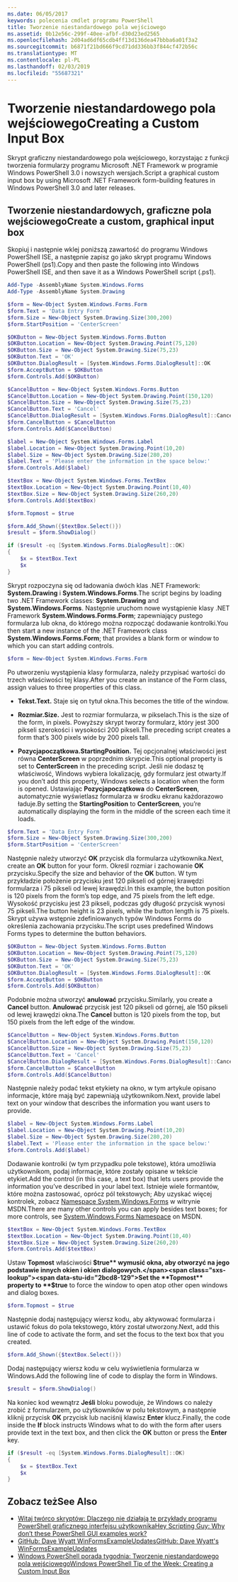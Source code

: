```yaml
---
ms.date: 06/05/2017
keywords: polecenia cmdlet programu PowerShell
title: Tworzenie niestandardowego pola wejściowego
ms.assetid: 0b12e56c-299f-40ee-afbf-d30d23ed2565
ms.openlocfilehash: 2d04ad6df65cdb4ff13d136dea47bbba6a01f3a2
ms.sourcegitcommit: b6871f21bd666f9cd71dd336bb3f844cf472b56c
ms.translationtype: MT
ms.contentlocale: pl-PL
ms.lasthandoff: 02/03/2019
ms.locfileid: "55687321"
---
```

# <a name="creating-a-custom-input-box"></a><span data-ttu-id="2bcd8-103">Tworzenie niestandardowego pola wejściowego</span><span class="sxs-lookup"><span data-stu-id="2bcd8-103">Creating a Custom Input Box</span></span>

<span data-ttu-id="2bcd8-104">Skrypt graficzny niestandardowego pola wejściowego, korzystając z funkcji tworzenia formularzy programu Microsoft .NET Framework w programie Windows PowerShell 3.0 i nowszych wersjach.</span><span class="sxs-lookup"><span data-stu-id="2bcd8-104">Script a graphical custom input box by using Microsoft .NET Framework form-building features in Windows PowerShell 3.0 and later releases.</span></span>

## <a name="create-a-custom-graphical-input-box"></a><span data-ttu-id="2bcd8-105">Tworzenie niestandardowych, graficzne pola wejściowego</span><span class="sxs-lookup"><span data-stu-id="2bcd8-105">Create a custom, graphical input box</span></span>

<span data-ttu-id="2bcd8-106">Skopiuj i następnie wklej poniższą zawartość do programu Windows PowerShell ISE, a następnie zapisz go jako skrypt programu Windows PowerShell (ps1).</span><span class="sxs-lookup"><span data-stu-id="2bcd8-106">Copy and then paste the following into Windows PowerShell ISE, and then save it as a Windows PowerShell script (.ps1).</span></span>

```powershell
Add-Type -AssemblyName System.Windows.Forms
Add-Type -AssemblyName System.Drawing

$form = New-Object System.Windows.Forms.Form
$form.Text = 'Data Entry Form'
$form.Size = New-Object System.Drawing.Size(300,200)
$form.StartPosition = 'CenterScreen'

$OKButton = New-Object System.Windows.Forms.Button
$OKButton.Location = New-Object System.Drawing.Point(75,120)
$OKButton.Size = New-Object System.Drawing.Size(75,23)
$OKButton.Text = 'OK'
$OKButton.DialogResult = [System.Windows.Forms.DialogResult]::OK
$form.AcceptButton = $OKButton
$form.Controls.Add($OKButton)

$CancelButton = New-Object System.Windows.Forms.Button
$CancelButton.Location = New-Object System.Drawing.Point(150,120)
$CancelButton.Size = New-Object System.Drawing.Size(75,23)
$CancelButton.Text = 'Cancel'
$CancelButton.DialogResult = [System.Windows.Forms.DialogResult]::Cancel
$form.CancelButton = $CancelButton
$form.Controls.Add($CancelButton)

$label = New-Object System.Windows.Forms.Label
$label.Location = New-Object System.Drawing.Point(10,20)
$label.Size = New-Object System.Drawing.Size(280,20)
$label.Text = 'Please enter the information in the space below:'
$form.Controls.Add($label)

$textBox = New-Object System.Windows.Forms.TextBox
$textBox.Location = New-Object System.Drawing.Point(10,40)
$textBox.Size = New-Object System.Drawing.Size(260,20)
$form.Controls.Add($textBox)

$form.Topmost = $true

$form.Add_Shown({$textBox.Select()})
$result = $form.ShowDialog()

if ($result -eq [System.Windows.Forms.DialogResult]::OK)
{
    $x = $textBox.Text
    $x
}
```

<span data-ttu-id="2bcd8-107">Skrypt rozpoczyna się od ładowania dwóch klas .NET Framework: **System.Drawing** i **System.Windows.Forms**.</span><span class="sxs-lookup"><span data-stu-id="2bcd8-107">The script begins by loading two .NET Framework classes: **System.Drawing** and **System.Windows.Forms**.</span></span> <span data-ttu-id="2bcd8-108">Następnie uruchom nowe wystąpienie klasy .NET Framework **System.Windows.Forms.Form**; zapewniający pustego formularza lub okna, do którego można rozpocząć dodawanie kontrolki.</span><span class="sxs-lookup"><span data-stu-id="2bcd8-108">You then start a new instance of the .NET Framework class **System.Windows.Forms.Form**; that provides a blank form or window to which you can start adding controls.</span></span>

```powershell
$form = New-Object System.Windows.Forms.Form
```

<span data-ttu-id="2bcd8-109">Po utworzeniu wystąpienia klasy formularza, należy przypisać wartości do trzech właściwości tej klasy.</span><span class="sxs-lookup"><span data-stu-id="2bcd8-109">After you create an instance of the Form class, assign values to three properties of this class.</span></span>

- <span data-ttu-id="2bcd8-110">**Tekst.**</span><span class="sxs-lookup"><span data-stu-id="2bcd8-110">**Text.**</span></span> <span data-ttu-id="2bcd8-111">Staje się on tytuł okna.</span><span class="sxs-lookup"><span data-stu-id="2bcd8-111">This becomes the title of the window.</span></span>

- <span data-ttu-id="2bcd8-112">**Rozmiar.**</span><span class="sxs-lookup"><span data-stu-id="2bcd8-112">**Size.**</span></span> <span data-ttu-id="2bcd8-113">Jest to rozmiar formularza, w pikselach.</span><span class="sxs-lookup"><span data-stu-id="2bcd8-113">This is the size of the form, in pixels.</span></span> <span data-ttu-id="2bcd8-114">Powyższy skrypt tworzy formularz, który jest 300 pikseli szerokości i wysokości 200 pikseli.</span><span class="sxs-lookup"><span data-stu-id="2bcd8-114">The preceding script creates a form that’s 300 pixels wide by 200 pixels tall.</span></span>

- <span data-ttu-id="2bcd8-115">**Pozycjapoczątkowa.**</span><span class="sxs-lookup"><span data-stu-id="2bcd8-115">**StartingPosition.**</span></span> <span data-ttu-id="2bcd8-116">Tej opcjonalnej właściwości jest równa **CenterScreen** w poprzednim skrypcie.</span><span class="sxs-lookup"><span data-stu-id="2bcd8-116">This optional property is set to **CenterScreen** in the preceding script.</span></span> <span data-ttu-id="2bcd8-117">Jeśli nie dodasz tę właściwość, Windows wybiera lokalizację, gdy formularz jest otwarty.</span><span class="sxs-lookup"><span data-stu-id="2bcd8-117">If you don’t add this property, Windows selects a location when the form is opened.</span></span> <span data-ttu-id="2bcd8-118">Ustawiając **Pozycjapoczątkowa** do **CenterScreen**, automatycznie wyświetlasz formularza w środku ekranu każdorazowo ładuje.</span><span class="sxs-lookup"><span data-stu-id="2bcd8-118">By setting the **StartingPosition** to **CenterScreen**, you’re automatically displaying the form in the middle of the screen each time it loads.</span></span>

```powershell
$form.Text = 'Data Entry Form'
$form.Size = New-Object System.Drawing.Size(300,200)
$form.StartPosition = 'CenterScreen'
```

<span data-ttu-id="2bcd8-119">Następnie należy utworzyć **OK** przycisk dla formularza użytkownika.</span><span class="sxs-lookup"><span data-stu-id="2bcd8-119">Next, create an **OK** button for your form.</span></span> <span data-ttu-id="2bcd8-120">Określ rozmiar i zachowanie **OK** przycisku.</span><span class="sxs-lookup"><span data-stu-id="2bcd8-120">Specify the size and behavior of the **OK** button.</span></span> <span data-ttu-id="2bcd8-121">W tym przykładzie położenie przycisku jest 120 pikseli od górnej krawędzi formularza i 75 pikseli od lewej krawędzi.</span><span class="sxs-lookup"><span data-stu-id="2bcd8-121">In this example, the button position is 120 pixels from the form’s top edge, and 75 pixels from the left edge.</span></span> <span data-ttu-id="2bcd8-122">Wysokość przycisku jest 23 pikseli, podczas gdy długość przycisk wynosi 75 pikseli.</span><span class="sxs-lookup"><span data-stu-id="2bcd8-122">The button height is 23 pixels, while the button length is 75 pixels.</span></span> <span data-ttu-id="2bcd8-123">Skrypt używa wstępnie zdefiniowanych typów Windows Forms do określenia zachowania przycisku.</span><span class="sxs-lookup"><span data-stu-id="2bcd8-123">The script uses predefined Windows Forms types to determine the button behaviors.</span></span>

```powershell
$OKButton = New-Object System.Windows.Forms.Button
$OKButton.Location = New-Object System.Drawing.Point(75,120)
$OKButton.Size = New-Object System.Drawing.Size(75,23)
$OKButton.Text = 'OK'
$OKButton.DialogResult = [System.Windows.Forms.DialogResult]::OK
$form.AcceptButton = $OKButton
$form.Controls.Add($OKButton)
```

<span data-ttu-id="2bcd8-124">Podobnie można utworzyć **anulować** przycisku.</span><span class="sxs-lookup"><span data-stu-id="2bcd8-124">Similarly, you create a **Cancel** button.</span></span> <span data-ttu-id="2bcd8-125">**Anulować** przycisk jest 120 pikseli od górnej, ale 150 pikseli od lewej krawędzi okna.</span><span class="sxs-lookup"><span data-stu-id="2bcd8-125">The **Cancel** button is 120 pixels from the top, but 150 pixels from the left edge of the window.</span></span>

```powershell
$CancelButton = New-Object System.Windows.Forms.Button
$CancelButton.Location = New-Object System.Drawing.Point(150,120)
$CancelButton.Size = New-Object System.Drawing.Size(75,23)
$CancelButton.Text = 'Cancel'
$CancelButton.DialogResult = [System.Windows.Forms.DialogResult]::Cancel
$form.CancelButton = $CancelButton
$form.Controls.Add($CancelButton)
```

<span data-ttu-id="2bcd8-126">Następnie należy podać tekst etykiety na okno, w tym artykule opisano informacje, które mają być zapewniają użytkownikom.</span><span class="sxs-lookup"><span data-stu-id="2bcd8-126">Next, provide label text on your window that describes the information you want users to provide.</span></span>

```powershell
$label = New-Object System.Windows.Forms.Label
$label.Location = New-Object System.Drawing.Point(10,20)
$label.Size = New-Object System.Drawing.Size(280,20)
$label.Text = 'Please enter the information in the space below:'
$form.Controls.Add($label)
```

<span data-ttu-id="2bcd8-127">Dodawanie kontrolki (w tym przypadku pole tekstowe), która umożliwia użytkownikom, podaj informacje, które zostały opisane w tekście etykiet.</span><span class="sxs-lookup"><span data-stu-id="2bcd8-127">Add the control (in this case, a text box) that lets users provide the information you’ve described in your label text.</span></span> <span data-ttu-id="2bcd8-128">Istnieje wiele formantów, które można zastosować, oprócz pól tekstowych; Aby uzyskać więcej kontrolek, zobacz [Namespace System.Windows.Forms](https://msdn.microsoft.com/library/k50ex0x9(v=vs.110).aspx) w witrynie MSDN.</span><span class="sxs-lookup"><span data-stu-id="2bcd8-128">There are many other controls you can apply besides text boxes; for more controls, see [System.Windows.Forms Namespace](https://msdn.microsoft.com/library/k50ex0x9(v=vs.110).aspx) on MSDN.</span></span>

```powershell
$textBox = New-Object System.Windows.Forms.TextBox
$textBox.Location = New-Object System.Drawing.Point(10,40)
$textBox.Size = New-Object System.Drawing.Size(260,20)
$form.Controls.Add($textBox)
```

<span data-ttu-id="2bcd8-129">Ustaw **Topmost** właściwości **$true** wymusić okna, aby otworzyć na jego podstawie innych okien i okien dialogowych.</span><span class="sxs-lookup"><span data-stu-id="2bcd8-129">Set the **Topmost** property to **$true** to force the window to open atop other open windows and dialog boxes.</span></span>

```powershell
$form.Topmost = $true
```

<span data-ttu-id="2bcd8-130">Następnie dodaj następujący wiersz kodu, aby aktywować formularza i ustawić fokus do pola tekstowego, który został utworzony.</span><span class="sxs-lookup"><span data-stu-id="2bcd8-130">Next, add this line of code to activate the form, and set the focus to the text box that you created.</span></span>

```powershell
$form.Add_Shown({$textBox.Select()})
```

<span data-ttu-id="2bcd8-131">Dodaj następujący wiersz kodu w celu wyświetlenia formularza w Windows.</span><span class="sxs-lookup"><span data-stu-id="2bcd8-131">Add the following line of code to display the form in Windows.</span></span>

```powershell
$result = $form.ShowDialog()
```

<span data-ttu-id="2bcd8-132">Na koniec kod wewnątrz **Jeśli** bloku powoduje, że Windows co należy zrobić z formularzem, po użytkowników w polu tekstowym, a następnie kliknij przycisk **OK** przycisk lub naciśnij klawisz **Enter** klucz.</span><span class="sxs-lookup"><span data-stu-id="2bcd8-132">Finally, the code inside the **If** block instructs Windows what to do with the form after users provide text in the text box, and then click the **OK** button or press the **Enter** key.</span></span>

```powershell
if ($result -eq [System.Windows.Forms.DialogResult]::OK)
{
    $x = $textBox.Text
    $x
}
```

## <a name="see-also"></a><span data-ttu-id="2bcd8-133">Zobacz też</span><span class="sxs-lookup"><span data-stu-id="2bcd8-133">See Also</span></span>

- [<span data-ttu-id="2bcd8-134">Witaj twórco skryptów:  Dlaczego nie działają te przykłady programu PowerShell graficznego interfejsu użytkownika</span><span class="sxs-lookup"><span data-stu-id="2bcd8-134">Hey Scripting Guy:  Why don’t these PowerShell GUI examples work?</span></span>](https://go.microsoft.com/fwlink/?LinkId=506644)
- [<span data-ttu-id="2bcd8-135">GitHub: Dave Wyatt WinFormsExampleUpdates</span><span class="sxs-lookup"><span data-stu-id="2bcd8-135">GitHub: Dave Wyatt's WinFormsExampleUpdates</span></span>](https://github.com/dlwyatt/WinFormsExampleUpdates)
- [<span data-ttu-id="2bcd8-136">Windows PowerShell porada tygodnia:  Tworzenie niestandardowego pola wejściowego</span><span class="sxs-lookup"><span data-stu-id="2bcd8-136">Windows PowerShell Tip of the Week:  Creating a Custom Input Box</span></span>](https://technet.microsoft.com/library/ff730941.aspx)